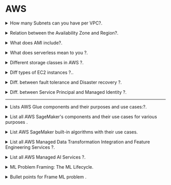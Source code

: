 # AWS 

<details>
<summary> How many Subnets can you have per VPC?.</code></summary><br><b>

`200 Subnets per VPC`
</b></details>

<details>
<summary> Relation between the Availability Zone and Region?.</code></summary><br><b>

Each Region is a separate geographic area. 

Availability Zones are multiple, isolated locations within each Region. 
</b></details>

<details>
<summary> What does AMI include?.</code></summary><br><b>

An AMI includes the following things:

* A template for the root volume for the instance.

* Launch permissions to decide which AWS accounts can avail the AMI to launch instances.

* A block device mapping that determines the volumes to attach to the instance when it is launched.
</b></details>

<details>
<summary> What does serverless mean to you ?.</code></summary><br><b>

Serverless is a cloud-native development model that allows developers to build and run applications without having to manage servers.

There are still servers in serverless, but they are abstracted away from app development. A cloud provider handles the routine work of provisioning, maintaining, and scaling the server infrastructure. Developers can simply package their code in containers for deployment.

Once deployed, serverless apps respond to demand and automatically scale up and down as needed. Serverless offerings from public cloud providers are usually metered on-demand through an event-driven execution model. As a result, when a serverless function is sitting idle, it doesn’t cost anything.
</b></details>

<details>
<summary> Different storage classes in AWS ?.</code></summary><br><b>

* `Amazon S3 Standard (S3 Standard)`
* `Amazon S3 Intelligent-Tiering (S3 Intelligent-Tiering)`
* `Amazon S3 Standard-Infrequent Access (S3 Standard-IA)`
* `Amazon S3 One Zone-Infrequent Access (S3 One Zone-IA)`
* `Amazon S3 Glacier (S3 Glacier)`
* `Amazon S3 Glacier Deep Archive (S3 Glacier Deep Archive)`
* `S3 Outposts storage class` : object storage to your on-premises AWS Outposts environment. Using the S3 APIs and features available in AWS Regions today, S3 on Outposts makes it easy to store and retrieve data on your Outpost, as well as secure the data, control access, tag, and report on it. S3 on Outposts provides a single Amazon S3 storage class, named S3 Outposts, which uses the S3 APIs, and is designed to durably and redundantly store data across multiple devices and servers on your Outposts.

[AWS S3 Storage Classes](https://aws.amazon.com/s3/storage-classes/)
</b></details>

<details>
<summary>  Diff types of EC2 instances ?..</code></summary><br><b>

* `General Purpose`: The most popular; used for web servers, development environments, etc.
* `Compute Optimized`: Good for compute-intensive applications such as some scientific modeling or high-performance web servers.
* `Memory Optimized`: Used for anything that needs memory-intensive applications, such as real-time big data analytics, or running Hadoop or Spark.
* `Accelerated Computing`: Include additional hardware (GPUs, FPGAs) to provide massive amounts of parallel processing for tasks such as graphics processing.
* `Storage Optimized`: Ideal for tasks that require huge amounts of storage, specifically with sequential read-writes, such as log processing.

[EC2 Instance Types](https://aws.amazon.com/ec2/instance-types/)
</b></details>

<details>
<summary>  Diff. between fault tolerance and Disaster recovery ?.</code></summary><br><b>

Fault tolerant design ensures that system is up and working even in faulty scenarios. When you app / business can afford some time otherwise High Availablity will be required if don’t want any downtime.

Disaster recovery ensures that in situation when there is damage beyond repair, system is able to preserve key data and bring up servers in same state. Disaster can be failure of components or entire physical infrastructure.

[fault tolerance and Disaster recovery](https://www.nakivo.com/blog/disaster-recovery-vs-high-availability-vs-fault-tolerance/)
</b></details>

<details>
<summary>  Diff. between Service Principal and Managed Identity ?.</code></summary><br><b>

Service principal is a security identity used by user-created apps, services, and automation tools to access specific Azure resources. 

- SP's are created manually by users/administrators through Azure portal, Azure CLI, PowerShell, or Azure SDKs.

- SP's are typically used in scenarios where an application needs to access Azure resources. They can be assigned roles and permissions, enabling applications to interact with Azure services securely.

- SP's are authenticated using either a client secret (a password) or a certificate. They can authenticate without the need for interactive sign-ins.

Managed identities for Azure resources, also known as Managed Service Identity (MSI), are a feature in Azure Active Directory that allow services to authenticate to cloud services (e.g., Azure Key Vault) without needing to insert credentials into the code.

- MI's are created directly on Azure resources (like Virtual Machines, App Services, Functions, etc.). There's no need for manual creation or management.

- MI's are used in scenarios where an Azure resource needs to access other Azure resources securely. The identity is automatically managed by Azure and doesn’t require explicit management by users.

- MI's use the Azure AD authentication flow. When enabled, Azure automatically handles the authentication process for the resource using the identity.

##Key Differences:

1.Creation and Management:
- Service Principal: Created manually and requires explicit management by the user.
- Managed Identity: Created directly on Azure resources, and Azure handles the management automatically.

2.Scope:
- Service Principal: Can be created for various scenarios and doesn’t have a specific scope in Azure.
- Managed Identity: Tied to a specific Azure resource and can only be used by that resource and its child resources.

3.Authentication:
- Service Principal: Requires manual configuration of authentication methods (client secret or certificate).
- Managed Identity: Authentication is automatically handled by Azure AD.

4.Use Cases:
- Service Principal: Typically used for broader scenarios where applications or services need to access various Azure resources.
- Managed Identity: Ideal for scenarios where a specific Azure resource (e.g., a VM or an App Service) needs secure access to other Azure resources.

[fault tolerance and Disaster recovery](https://www.nakivo.com/blog/disaster-recovery-vs-high-availability-vs-fault-tolerance/)
</b></details>


---

<details>
<summary> Lists AWS Glue components and their purposes and use cases:?.</code></summary><br><b>
# AWS Glue Components and Their Use Cases

| **Component**              | **Purpose**                                | **Use Cases**                                                                                 |
|----------------------------|--------------------------------------------|---------------------------------------------------------------------------------------------|
| **AWS Glue Data Catalog**  | Centralized metadata repository            | Stores metadata for all datasets, used for managing schemas and querying datasets with tools like Athena. |
| **AWS Glue Crawlers**      | Automatic schema discovery                 | Identifies and categorizes the structure and format of data in storage (e.g., S3, RDS, Redshift). |
| **AWS Glue ETL Jobs**      | Extract, Transform, Load (ETL) Operations  | Automates the process of extracting, transforming, and loading data with serverless functionality. |
| **AWS Glue Studio**        | Visual Interface for ETL Jobs              | Simplifies ETL job creation through a drag-and-drop interface designed for ease of use.       |
| **AWS Glue DataBrew**      | No-Code Data Preparation                   | Allows users to clean, normalize, and transform datasets visually without coding.             |
| **AWS Glue Workflows**     | Workflow Orchestration                     | Orchestrates complex ETL jobs, crawlers, and triggers in sequence or parallel workflows.      |
| **AWS Glue Triggers**      | Event-Based ETL Job Automation             | Automates running ETL, crawling, or workflows based on specific events or schedules.          |
| **AWS Glue Streaming ETL** | Real-Time Data Transformation              | Processes streaming data from sources like Amazon Kinesis or Apache Kafka for real-time transformations. |
| **AWS Glue Developer/API Access** | Programmatic ETL Job Creation       | Provides APIs and SDKs for developers to create custom ETL workflows using Python or Scala code. |
| **AWS Glue DPU (Data Processing Units)** | Scalable compute for jobs     | Provides distributed and scalable compute for handling large-scale data processing operations. |
| **AWS Glue Connections**   | Data Source Integration                    | Allows connectivity to external data stores like RDS, JDBC, or on-premises databases.         |
| **AWS Glue ML Transforms** | Machine Learning Transforms                | Automates significant transformations using machine learning techniques (e.g., deduplication, linkage). |
| **AWS Glue Schema Registry** | Schema Evolution Management             | Enables management, validation, and enforcement of schemas for streaming and batch data workflows. |
| **AWS Glue Partition Indexing** | Partition Optimization               | Optimizes querying large S3-based datasets with high granularity for faster performance.       |

</b></details>

<details>
<summary> List all AWS SageMaker's components and their use cases for various purposes .</code></summary><br><b>
# Amazon SageMaker Components and Their Use Cases

| **Component**                       | **Purpose**                               | **Use Cases**                                                                                         |
|-------------------------------------|-------------------------------------------|-------------------------------------------------------------------------------------------------------|
| **SageMaker Studio**                | Integrated Development Environment (IDE) | Allows data scientists and developers to build, train, debug, and deploy ML models in a unified interface. |
| **SageMaker Data Wrangler**         | Data Preparation and Feature Engineering  | Simplifies data preparation, cleaning, and feature engineering for machine learning workflows.         |
| **SageMaker Autopilot**             | Build Models Automatically                | Automatically trains and tunes the best ML model based on your data while providing visibility into the process. |
| **SageMaker Training**              | Model Training                            | Trains ML models at scale with support for distributed training and custom training scripts.           |
| **SageMaker Processing**            | Data Preprocessing and Post-processing    | Run data preprocessing, post-processing tasks, or batch inference workloads using managed infrastructure. |
| **SageMaker Feature Store**         | Feature Management                        | Centralize, create, and reuse features for ML models across teams and projects.                        |
| **SageMaker Debugger**              | Debugging and Insights                    | Analyzes and debugs training jobs by identifying performance bottlenecks and providing actionable insights. |
| **SageMaker Model Monitor**         | Model Monitoring in Production            | Detects deviations, concept drift, and anomalies in model predictions to ensure accurate and reliable production models. |
| **SageMaker Pipelines**             | Machine Learning Pipelines                | Automates and orchestrates workflows for data preparation, model building, training, optimization, and deployment. |
| **SageMaker Ground Truth**          | Data Labeling                             | Builds accurate ground truth datasets for supervised learning by enabling human labeling tasks or semi-automation. |
| **SageMaker Neo**                   | Model Optimization for Edge               | Optimizes machine learning models to run faster and at lower latency on edge devices and hardware.      |
| **SageMaker JumpStart**             | Prebuilt Solutions and Models             | Provides pre-trained models, solution templates, and example notebooks for various ML use cases.        |
| **SageMaker Inference Recommender** | Recommendation for Deployment             | Automates the selection of the best resources for deploying machine learning models.                    |
| **SageMaker Hosting/Inferences**    | Model Deployment and Inference            | Deploys trained models as endpoints for real-time, batch, and asynchronous inference.                   |
| **SageMaker Clarify**               | Data Bias and Model Explainability        | Detects bias in your data and explains model predictions for fairness and transparency.                 |
| **SageMaker Model Registry**        | Centralized Model Repository              | Tracks and manages ML models and their versions for streamlined deployment and governance.              |
| **SageMaker Marketplace**           | External Model Use                        | Allows you to use and deploy pre-trained machine learning models and algorithms from third-party vendors. |
| **SageMaker Edge Manager**          | Edge Device Management                    | Deploys, manages, and monitors models on thousands of edge devices.                                    |

</b></details>

<details>
<summary> List AWS SageMaker built-in algorithms with their use cases.</code></summary><br><b>

# AWS SageMaker Built-In Algorithms and Their Use Cases

| **Algorithm**                 | **Category**              | **Use Case**                                                                                         | **Key Features**                                                                                       |
|-------------------------------|---------------------------|-----------------------------------------------------------------------------------------------------|---------------------------------------------------------------------------------------------------------|
| **Linear Learner**            | Regression/Classification | Predicting trends, pricing models, fraud detection, and binary/multi-class classification problems. | Optimizes linear models and supports both regression and binary/multi-class classification tasks.        |
| **XGBoost**                   | Regression/Classification | Predicting churn, forecasting, and natural language processing (NLP).                             | Highly efficient, scalable implementation of gradient-boosted decision trees for tabular datasets.       |
| **Factorization Machines**    | Recommendation Systems    | Personalizing product recommendations, predicting customer behavior.                               | Used for recommendation engines (e.g., collaborative filtering) for sparse datasets.                    |
| **Image Classification**      | Computer Vision           | Classifying objects in images (e.g., face recognition, product categorization).                   | Pre-trained models optimized for image datasets; supports transfer learning.                             |
| **Object Detection**          | Computer Vision           | Detecting and locating objects in digital images and videos.                                       | Detects bounding boxes and classes for objects in images (e.g., autonomous vehicles or scene detection). |
| **Semantic Segmentation**     | Computer Vision           | Image segmentation for medical imagery, self-driving cars, and video analysis.                    | Detects pixel-level segmentation for more precise visual understanding.                                  |
| **BlazingText**               | Natural Language Processing | Sentiment analysis, document categorization, and word embedding.                                  | Optimized for word embedding tasks and text classification; supports fast text algorithms.               |
| **Sequence-to-Sequence**      | Natural Language Processing | Language translation, text summarization, and chatbot creation.                                   | Translates or summarizes sequences, such as converting articles to abstracts using encoder-decoder models.|
| **DeepAR**                    | Time Series Forecasting   | Forecasting stock prices, sales forecasting, and demand planning.                                 | Designed for time-series forecasting on large volumes of historical data with probabilistic predictions.  |
| **K-Means Clustering**        | Clustering               | Customer segmentation, anomaly detection, and data grouping.                                      | Finds clusters within datasets for unsupervised learning tasks.                                          |
| **Principal Component Analysis (PCA)** | Dimensionality Reduction | Reducing dimensions in datasets for visualization and preprocessing.                               | Extracts principal components to reduce the dimensionality of datasets while retaining key information.   |
| **Neural Topic Modeling**     | Unsupervised Learning     | Generating topics from text datasets and document collections.                                    | Uses unsupervised learning to identify abstract topics in datasets based on text patterns.                |
| **Random Cut Forest (RCF)**   | Anomaly Detection         | Fraud detection, network monitoring, and identifying unusual patterns.                            | Detects anomalies in time-series or tabular datasets automatically.                                      |
| **IP Insights**               | Fraud Detection           | Identifying suspicious IP addresses in fraud detection workflows.                                 | Learns IP address embeddings for detecting problematic or unauthorized activity.                          |
| **Reinforcement Learning**    | Decision Making           | Autonomous actions in robotics, game simulations, and optimization problems.                      | Supports reinforcement learning models like Deep Q-Learning or policy-gradient methods.                   |
| **Matrix Factorization**      | Recommendation Systems    | Collaborative filtering for personalized recommendations.                                          | Specialized for sparse datasets in recommendation engines.                                                |
| **Training Algorithm Optimization (TAO)** | Optimization          | Automated optimization of training parameters and hyperparameters.                               | Finds the best configuration for training models to maximize performance.                                 |
| **Multinomial Logistic Regression** | Classification         | Multi-class classification problems such as labeling categories in text datasets.                | Solves multi-class classification problems using regression techniques extended to multiple categories.    |

</b></details>

<details>
<summary> List all AWS Managed Data Transformation Integration and Feature Engineering Services ?.</code></summary><br><b>

| **Service**                   | **Category**                    | **Use Cases**                                                                                          | **Key Differences**                                                                                  |
|-------------------------------|----------------------------------|--------------------------------------------------------------------------------------------------------|-------------------------------------------------------------------------------------------------------|
| **AWS Glue**                  | Data Integration and ETL        | Data integration, ETL (Extract, Transform, Load), automate workflows, schema discovery.                | A fully managed ETL service designed for large-scale data integration and transformation tasks.      |
| **AWS Glue DataBrew**         | Data Preparation (No-Code)      | Visual, no-code preparation of datasets for ML workflows or analytics.                                | A no-code data transformation tool focusing on cleaning, normalizing, and profiling data.            |
| **Amazon EMR**                | Big Data Processing             | Process large-scale data using frameworks like Apache Spark, Hadoop, etc.                             | Highly scalable big data processing for analytics and transformation using open-source frameworks.   |
| **Amazon Redshift**           | Data Warehousing               | Query large-scale structured or semi-structured datasets, create data models for ML.                  | Provides built-in transformation through SQL-based operations within a managed data warehouse setup. |
| **Amazon Redshift Spectrum**  | Query over S3 Data              | Query S3-based structured data directly without loading it into Redshift.                             | Extends Redshift's capabilities by allowing you to query data already hosted in Amazon S3.           |
| **AWS Lambda**                | Event-Driven Data Processing    | Perform custom data transformations and lightweight feature engineering using serverless compute.      | No infrastructure required for workflows with small-scale custom transformation tasks.               |
| **Amazon Kinesis Data Analytics** | Real-Time Data Integration   | Analyze streaming data and perform transformations in real-time.                                      | Focused on Kinesis streams for real-time analytics and transformations.                             |
| **Amazon QuickSight**         | Data Visualization & Analytics | Create visualizations, perform lightweight transformations, and build dashboards from datasets.        | Primarily used for business intelligence with minor transformation capabilities.                     |
| **Amazon Sagemaker Data Wrangler** | Feature Engineering for ML | Aggregate, clean, normalize, and transform datasets specifically for machine learning workflows.       | A tool within SageMaker specifically designed for feature engineering in ML.                         |
| **AWS Step Functions**        | Workflow Orchestration         | Orchestrate ETL pipelines by integrating multiple services like AWS Glue, Lambda, and SageMaker.       | Mainly used for combining and managing workflows across multiple data transformation services.        |
| **AWS Data Pipeline**         | Data Workflow Automation       | Create end-to-end data workflows for transformation and integration with periodic scheduling.          | Older ETL automation tool with support for batch processing.                                         |
| **Amazon Athena**             | Interactive Query Service       | Query and transform S3 data using SQL.                                                                | Serverless service to perform lightweight data transformation using SQL queries.                      |
| **AWS Lake Formation**        | Centralized Data Repository     | Build a centralized data lake, clean and catalog data from various sources.                           | Focuses on managing, cataloging, and transforming data at scale in data lakes.                       |
| **Amazon OpenSearch Service** | Search and Analytics            | Perform structured searches and real-time analytics on transformed data (e.g., logs, JSON, metrics).   | Optimized for structured search queries and visual analytics.                                        |
| **Amazon DynamoDB Streams**   | Real-Time Streaming Data        | Integrate and transform change data captured in real-time from DynamoDB tables.                       | Specifically tied to DynamoDB for real-time data transformation and integration workflows.            |
| **Amazon AppFlow**            | SaaS Data Integration           | Transfer and transform data between SaaS applications (e.g., Salesforce) and AWS services.            | A specialized tool for integrating and transferring data from SaaS platforms to AWS.                 |
| **AWS Batch**                 | Batch Processing                | Execute large-scale data processing or transformation workflows in batch jobs.                   | Designed for large-scale compute-intensive, batch-driven workflows.

</b></details>

<details>
<summary>  List all AWS Managed AI Services ?.</code></summary><br><b>
  
| Service | Key Use Cases | Key Difference |
| :-- | :-- | :-- |
| Amazon Comprehend | NLP/Text Analytics | Text analytics, sentiment analysis, entity recognition, and language processing. |
| Amazon Rekognition | Computer Vision | Image/video analysis, object detection, facial recognition, and label detection. |
| Amazon Polly | Speech AI | Text-to-speech conversion with lifelike voices for interactive applications. |
| Amazon Translate | NLP/Language Translation | Language translation across multiple languages. |
| Amazon Forecast | Time Series Forecasting | Predict future outcomes like financial metrics, inventory, and demand planning. |
| Amazon Lookout for Metrics | Anomaly Detection | Detection of anomalies in metrics like revenue, sales, and operational data. |
| Amazon Lookout for Vision | Computer Vision | Detect quality defects in manufactured products with computer vision. |
| Amazon Bedrock | Generative AI | Run and scale generative AI models like GPT, Claude, and others on AWS infrastructure. |
| Amazon SageMaker | End-to-End ML Platform | Build, train, and deploy custom machine learning models. |
| AWS Panorama | Edge AI | Edge computer vision for analyzing on-premises video streams locally in low-latency environments. |
| Amazon Lex | Conversational AI | Conversational AI for creating chatbots or voice bots for customer service and virtual assistants. |
| Amazon Textract | Document Processing | Extract text, tables, and forms from scanned documents. |
| Amazon Personalize | Recommendations | Build personalized recommendations for users (e.g., e-commerce, media). |
| Amazon CodeWhisperer | Developer Productivity | AI-powered code suggestions and completions to enhance developer productivity. |
| Amazon HealthLake | Healthcare AI | Process and analyze health-related data, store, and transform data in HL7 FHIR format. |
| AWS Q Business | Business Optimization | Optimization and quantum-inspired solutions for solving complex computational problems in logistics, finance, and manufacturing. |
| Amazon Fraud Detector | Fraud Detection | Detect and prevent online fraud in real time. |
| Amazon Transcribe | Speech-to-Text Conversion | Automatic transcription of spoken language from audio files. |
| AWS DeepLens | Computer Vision/Hardware | Edge hardware for computer vision modeling and deployment. |
| Amazon Kendra | Enterprise Search | Enhances enterprise productivity with machine learning-powered contextual search across large data sources. |
| AWS Glue DataBrew | Data Preparation | No-code data preparation for machine learning workflows and analytics. |
| Amazon Neptune ML | Graph ML | Use graph machine learning models to analyze relationships in highly connected data. |

</b></details>

<details>
<summary> ML Problem Framing: The ML Lifecycle.</code></summary><br><b>

<p align="center">
<img src="./images/ML_LifeCycle.png.jpg" width="800" height="300" /> 
</p>

</b></details>

<details>
<summary> Bullet points for Frame ML problem .</code></summary><br><b>
  
### Establish ML Roles and Responsibilities
- SageMaker Role Manager

### Prepare an ML Profile Template
- Document the resources required

### Establish Model Improvement Strategies
- SageMaker Experiments
- Hyper-parameter optimization
- AutoML

### Establish a Lineage Tracker System
- SageMaker Lineage Tracking
- Pipelines
- Studio
- Feature Store
- Model Registry

### Establish Feedback Loops Across ML Lifecycle Phases
- SageMaker Model Monitor
- CloudWatch
- Amazon Augmented AI (A2I)

### Review Fairness and Explainability
- SageMaker Clarify

---

### Design Data Encryption and Obfuscation
- Glue DataBrew

### Use APIs to Abstract Change from Model Consuming Applications
- SageMaker + API Gateway

### Adopt a Machine Learning Microservice Strategy
- Lambda
- FarGate

### Use Purpose-Built AI and ML Services and Resources
- SageMaker
- JumpStart
- Marketplace

### Define Relevant Evaluation Metrics

### Identify if Machine Learning is the Right Solution

### Tradeoff Analysis on Custom versus Pre-trained Models

</b></details>

